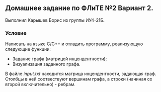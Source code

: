 ## Домашнее задание по ФЛиТЕ №2 Вариант 2.
Выполнил Карышев Борис из группы ИУ4-21Б.  
### Условие
Написать на языке C/C++ и отладить программу, реализующую следующие функции:
- Задание графа (матрицей инцендентности);
- Визуализация заданного графа.

В файле *input.txt* находится матрица инцендентности, задающая граф.  
Столбцы в ней соотвествуют вершинам графа, а строки (начиная со второй включительно) - ребрам.
